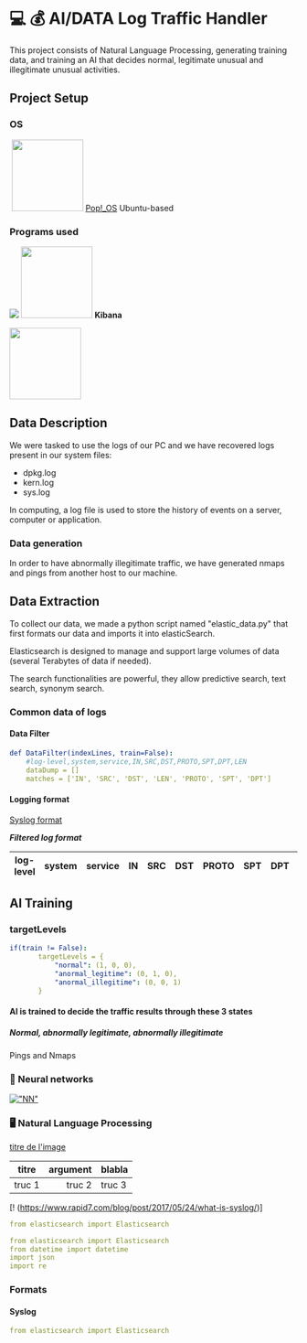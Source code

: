 # 💻 💰 **AI/DATA Log Traffic Handler**

This project consists of Natural Language Processing, generating training data, and training an AI that decides normal, legitimate unusual  and illegitimate unusual activities.

## **Project Setup**
### **OS**
![]()
<img src="https://upload.wikimedia.org/wikipedia/commons/c/c5/Pop_OS-Logo-nobg.svg" width="125" height="125">
[Pop!_OS](https://pop.system76.com/) Ubuntu-based

### **Programs used**

![](https://upload.wikimedia.org/wikipedia/commons/thumb/f/f4/Elasticsearch_logo.svg/512px-Elasticsearch_logo.svg.png?20210414071206)
<img src="https://brandslogos.com/wp-content/uploads/images/large/elastic-kibana-logo.png" width="125" height="125">  **Kibana**

<img src="https://upload.wikimedia.org/wikipedia/commons/thumb/f/f8/Python_logo_and_wordmark.svg/2560px-Python_logo_and_wordmark.svg.png" height="125">


## Data Description

We were tasked to use the logs of our PC and we have recovered logs present in our system files:
- dpkg.log
- kern.log
- sys.log

In computing, a log file is used to store the history of events on a server, computer or application.

### Data generation

In order to have abnormally illegitimate traffic, we have generated nmaps and pings from another host to our machine.

## Data Extraction

To collect our data, we made a python script named "elastic_data.py" that first formats our data and imports it into elasticSearch.

Elasticsearch is designed to manage and support large volumes of data (several Terabytes of data if needed).

The search functionalities are powerful, they allow predictive search, text search, synonym search.

### Common data of logs
#### Data Filter
```yaml
def DataFilter(indexLines, train=False):
    #log-level,system,service,IN,SRC,DST,PROTO,SPT,DPT,LEN
    dataDump = []
    matches = ['IN', 'SRC', 'DST', 'LEN', 'PROTO', 'SPT', 'DPT']
```

#### Logging format
[Syslog format](https://www.rfc-editor.org/rfc/rfc5424#section-6)

***Filtered log format***

| log-level | system | service | IN | SRC | DST | PROTO | SPT | DPT | LEN |
| --------- | ------ | ------- | -- | --- | --- | ----- | --- | --- | --- |




## **AI Training**
### **targetLevels**
```yaml
if(train != False):
       targetLevels = {
           "normal": (1, 0, 0),
           "anormal_legitime": (0, 1, 0),
           "anormal_illegitime": (0, 0, 1)
       }
```
#### AI is trained to decide the traffic results through these 3 states
##### Normal, abnormally legitimate, abnormally illegitimate
Pings and Nmaps

### 🧠 Neural networks

[!["NN"](https://1.cms.s81c.com/sites/default/files/2021-01-06/ICLH_Diagram_Batch_01_03-DeepNeuralNetwork-WHITEBG.png)](https://www.ibm.com/cloud/learn/neural-networks)

### :desktop_computer: Natural Language Processing

[titre de l'image](./pics/image.png)

| titre | argument | blabla |
| :---: | ---: | :--- |
| truc 1 | truc 2 | truc 3|

[!
(https://www.rapid7.com/blog/post/2017/05/24/what-is-syslog/)]



```yaml
from elasticsearch import Elasticsearch

```

```yaml
from elasticsearch import Elasticsearch
from datetime import datetime
import json
import re
```
### Formats
#### Syslog
```yaml
from elasticsearch import Elasticsearch
```
